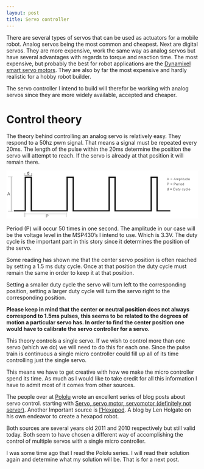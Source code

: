 ```yaml
---
layout: post
title: Servo controller
---
```


There are several types of servos that can be used as actuators for a mobile robot. Analog servos being the most common and cheapest. Next are digital servos. They are
more expensive, work the same way as analog servos but have several advantages with regards to torque and reaction time. The most expensive, but probably the best for
robot applications are the [Dynamixel smart servo motors](http://en.robotis.com/index/). They are also by far the most expensive and hardly realistic for a hobby robot
builder.

The servo controller I intend to build will therefor be working with analog servos since they are more widely available, accepted and cheaper.

# Control theory

The theory behind controlling an analog servo is relatively easy. They respond to a 50hz pwm signal. That means a signal must be repeated every 20ms. The length
of the pulse within the 20ms determine the position the servo will attempt to reach. If the servo is already at that position it will remain there.

![Servo pwm diagram](/images/servo-pwm.png)

Period (P) will occur 50 times in one second. The amplitude in our case will be the voltage level in the MSP430’s I intend to use. Which is 3.3V. The duty cycle
is the important part in this story since it determines the position of the servo.

Some reading has shown me that the center servo position is often reached by setting a 1.5 ms duty cycle. Once at that position the duty cycle must remain
the same in order to keep it at that position.


Setting a smaller duty cycle the servo will turn left to the corresponding position, setting a larger duty cycle will turn the servo right to the corresponding
position.

**Please keep in mind that the center or neutral position does not always correspond to 1.5ms pulses, this seems to be related to the degrees of motion a particular
servo has. In order to find the center position one would have to calibrate the servo controller for a servo.**

This theory controls a single servo. If we wish to control more than one servo (which we do) we will need to do this for each one. Since the pulse train is
continuous a single micro controller could fill up all of its time controlling just the single servo.

This means we have to get creative with how we make the micro controller spend its time. As much as I would like to take credit for all this information I have
to admit most of it comes from other sources.

The people over at [Pololu](https://www.pololu.com/) wrote an excellent series of blog posts about servo control. starting with
[Servo, servo motor, servomotor (definitely not server)](https://www.pololu.com/blog/15/servo-servo-motor-servomotor-definitely-not-server).
Another Important source is [l'Hexapod](http://www.lhexapod.com/blog/). A blog by Len Holgate on his own endeavor to create a hexapod robot.

Both sources are several years old 2011 and 2010 respectively but still valid today. Both seem to have chosen a different way of accomplishing
the control of multiple servos with a single micro controller.

I was some time ago that I read the Pololu series. I will read their solution again and determine what my solution will be. That is for a next post.
